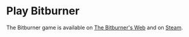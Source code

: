 # Play Bitburner

The Bitburner game is available on [The Bitburner's Web](https://danielyxie.github.io/bitburner/) and on [Steam](https://store.steampowered.com/app/1812820/Bitburner/).